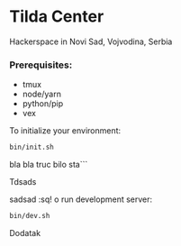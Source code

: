 # Tilda Center
Hackerspace in Novi Sad, Vojvodina, Serbia

### Prerequisites:
* tmux
* node/yarn
* python/pip
* vex

To initialize your environment:
```bash
bin/init.sh
```
bla bla truc
bilo sta```

Tdsads





sadsad
:sq!
o run development server:
```bash
bin/dev.sh
```

Dodatak
